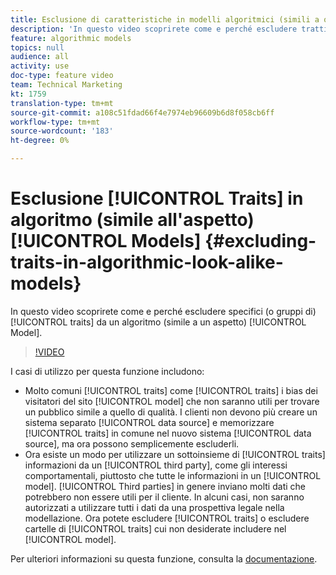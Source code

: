 ```yaml
---
title: Esclusione di caratteristiche in modelli algoritmici (simili a quelli)
description: 'In questo video scoprirete come e perché escludere tratti specifici (o gruppi di) da un modello algoritmico (simile all’aspetto). '
feature: algorithmic models
topics: null
audience: all
activity: use
doc-type: feature video
team: Technical Marketing
kt: 1759
translation-type: tm+mt
source-git-commit: a108c51fdad66f4e7974eb96609b6d8f058cb6ff
workflow-type: tm+mt
source-wordcount: '183'
ht-degree: 0%

---
```



# Esclusione [!UICONTROL Traits] in algoritmo (simile all&#39;aspetto) [!UICONTROL Models] {#excluding-traits-in-algorithmic-look-alike-models}

In questo video scoprirete come e perché escludere specifici (o gruppi di) [!UICONTROL traits] da un algoritmo (simile a un aspetto) [!UICONTROL Model].

>[!VIDEO](https://video.tv.adobe.com/v/25569/?quality=12)

I casi di utilizzo per questa funzione includono:

* Molto comuni [!UICONTROL traits] come [!UICONTROL traits] i bias dei visitatori del sito [!UICONTROL model] che non saranno utili per trovare un pubblico simile a quello di qualità. I clienti non devono più creare un sistema separato [!UICONTROL data source] e memorizzare [!UICONTROL traits] in comune nel nuovo sistema [!UICONTROL data source], ma ora possono semplicemente escluderli.
* Ora esiste un modo per utilizzare un sottoinsieme di [!UICONTROL traits] informazioni da un [!UICONTROL third party], come gli interessi comportamentali, piuttosto che tutte le informazioni in un [!UICONTROL model]. [!UICONTROL Third parties] in genere inviano molti dati che potrebbero non essere utili per il cliente. In alcuni casi, non saranno autorizzati a utilizzare tutti i dati da una prospettiva legale nella modellazione. Ora potete escludere [!UICONTROL traits] o escludere cartelle di [!UICONTROL traits] cui non desiderate includere nel [!UICONTROL model].

Per ulteriori informazioni su questa funzione, consulta la [documentazione](https://marketing.adobe.com/resources/help/en_US/aam/trait-exclusion-algo-models.html).
